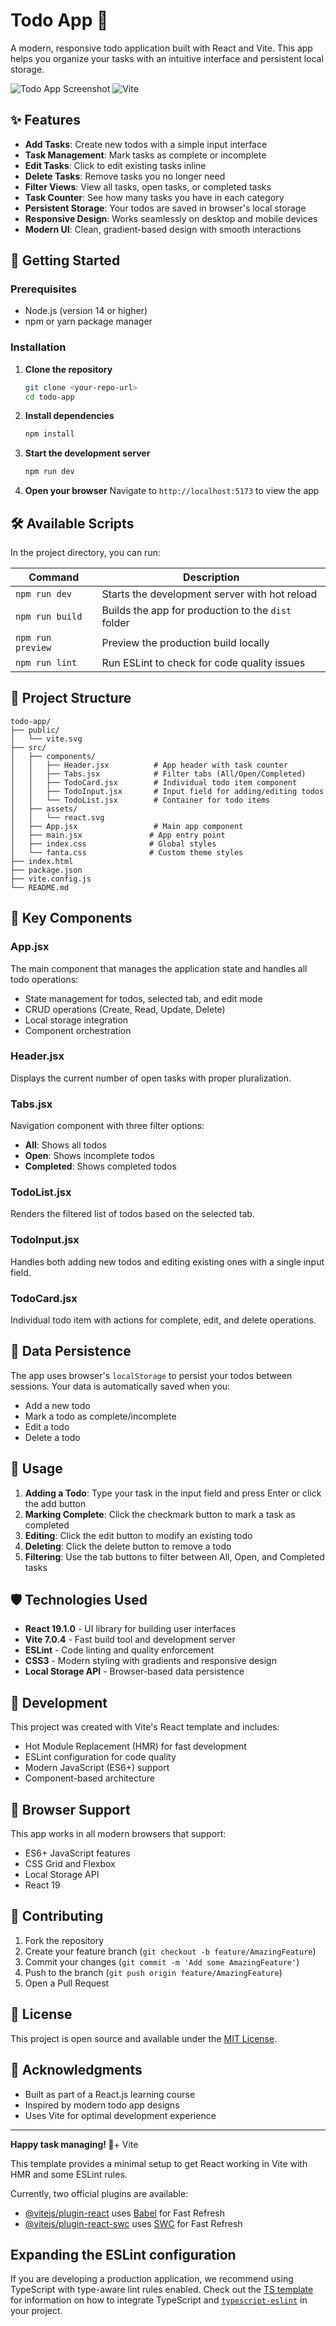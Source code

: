 # Todo App 📝

A modern, responsive todo application built with React and Vite. This app helps you organize your tasks with an intuitive interface and persistent local storage.

![Todo App Screenshot](https://img.shields.io/badge/React-61DAFB?style=for-the-badge&logo=react&logoColor=black)
![Vite](https://img.shields.io/badge/Vite-646CFF?style=for-the-badge&logo=vite&logoColor=white)

## ✨ Features

- **Add Tasks**: Create new todos with a simple input interface
- **Task Management**: Mark tasks as complete or incomplete
- **Edit Tasks**: Click to edit existing tasks inline
- **Delete Tasks**: Remove tasks you no longer need
- **Filter Views**: View all tasks, open tasks, or completed tasks
- **Task Counter**: See how many tasks you have in each category
- **Persistent Storage**: Your todos are saved in browser's local storage
- **Responsive Design**: Works seamlessly on desktop and mobile devices
- **Modern UI**: Clean, gradient-based design with smooth interactions

## 🚀 Getting Started

### Prerequisites

- Node.js (version 14 or higher)
- npm or yarn package manager

### Installation

1. **Clone the repository**

   ```bash
   git clone <your-repo-url>
   cd todo-app
   ```

2. **Install dependencies**

   ```bash
   npm install
   ```

3. **Start the development server**

   ```bash
   npm run dev
   ```

4. **Open your browser**
   Navigate to `http://localhost:5173` to view the app

## 🛠️ Available Scripts

In the project directory, you can run:

| Command | Description |
|---------|-------------|
| `npm run dev` | Starts the development server with hot reload |
| `npm run build` | Builds the app for production to the `dist` folder |
| `npm run preview` | Preview the production build locally |
| `npm run lint` | Run ESLint to check for code quality issues |

## 📂 Project Structure

```text
todo-app/
├── public/
│   └── vite.svg
├── src/
│   ├── components/
│   │   ├── Header.jsx          # App header with task counter
│   │   ├── Tabs.jsx            # Filter tabs (All/Open/Completed)
│   │   ├── TodoCard.jsx        # Individual todo item component
│   │   ├── TodoInput.jsx       # Input field for adding/editing todos
│   │   └── TodoList.jsx        # Container for todo items
│   ├── assets/
│   │   └── react.svg
│   ├── App.jsx                 # Main app component
│   ├── main.jsx               # App entry point
│   ├── index.css              # Global styles
│   └── fanta.css              # Custom theme styles
├── index.html
├── package.json
├── vite.config.js
└── README.md
```

## 🎨 Key Components

### App.jsx

The main component that manages the application state and handles all todo operations:

- State management for todos, selected tab, and edit mode
- CRUD operations (Create, Read, Update, Delete)
- Local storage integration
- Component orchestration

### Header.jsx

Displays the current number of open tasks with proper pluralization.

### Tabs.jsx

Navigation component with three filter options:

- **All**: Shows all todos
- **Open**: Shows incomplete todos
- **Completed**: Shows completed todos

### TodoList.jsx

Renders the filtered list of todos based on the selected tab.

### TodoInput.jsx

Handles both adding new todos and editing existing ones with a single input field.

### TodoCard.jsx

Individual todo item with actions for complete, edit, and delete operations.

## 💾 Data Persistence

The app uses browser's `localStorage` to persist your todos between sessions. Your data is automatically saved when you:

- Add a new todo
- Mark a todo as complete/incomplete
- Edit a todo
- Delete a todo

## 🎯 Usage

1. **Adding a Todo**: Type your task in the input field and press Enter or click the add button
2. **Marking Complete**: Click the checkmark button to mark a task as completed
3. **Editing**: Click the edit button to modify an existing todo
4. **Deleting**: Click the delete button to remove a todo
5. **Filtering**: Use the tab buttons to filter between All, Open, and Completed tasks

## 🛡️ Technologies Used

- **React 19.1.0** - UI library for building user interfaces
- **Vite 7.0.4** - Fast build tool and development server
- **ESLint** - Code linting and quality enforcement
- **CSS3** - Modern styling with gradients and responsive design
- **Local Storage API** - Browser-based data persistence

## 🔧 Development

This project was created with Vite's React template and includes:

- Hot Module Replacement (HMR) for fast development
- ESLint configuration for code quality
- Modern JavaScript (ES6+) support
- Component-based architecture

## 📱 Browser Support

This app works in all modern browsers that support:

- ES6+ JavaScript features
- CSS Grid and Flexbox
- Local Storage API
- React 19

## 🤝 Contributing

1. Fork the repository
2. Create your feature branch (`git checkout -b feature/AmazingFeature`)
3. Commit your changes (`git commit -m 'Add some AmazingFeature'`)
4. Push to the branch (`git push origin feature/AmazingFeature`)
5. Open a Pull Request

## 📄 License

This project is open source and available under the [MIT License](LICENSE).

## 🙏 Acknowledgments

- Built as part of a React.js learning course
- Inspired by modern todo app designs
- Uses Vite for optimal development experience

---

**Happy task managing! 🎉**+ Vite

This template provides a minimal setup to get React working in Vite with HMR and some ESLint rules.

Currently, two official plugins are available:

- [@vitejs/plugin-react](https://github.com/vitejs/vite-plugin-react/blob/main/packages/plugin-react) uses [Babel](https://babeljs.io/) for Fast Refresh
- [@vitejs/plugin-react-swc](https://github.com/vitejs/vite-plugin-react/blob/main/packages/plugin-react-swc) uses [SWC](https://swc.rs/) for Fast Refresh

## Expanding the ESLint configuration

If you are developing a production application, we recommend using TypeScript with type-aware lint rules enabled. Check out the [TS template](https://github.com/vitejs/vite/tree/main/packages/create-vite/template-react-ts) for information on how to integrate TypeScript and [`typescript-eslint`](https://typescript-eslint.io) in your project.
